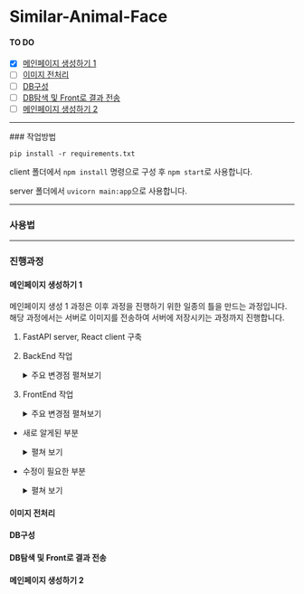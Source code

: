 # Similar-Animal-Face

#### TO DO

- [x] [메인페이지 생성하기 1](https://github.com/boostcamp-aitech3-cv05/Similar-Animal-Face/issues/21)
- [ ] [이미지 전처리](https://github.com/boostcamp-aitech3-cv05/Similar-Animal-Face/issues/22)
- [ ] [DB구성](https://github.com/boostcamp-aitech3-cv05/Similar-Animal-Face/issues/23)
- [ ] [DB탐색 및 Front로 결과 전송](https://github.com/boostcamp-aitech3-cv05/Similar-Animal-Face/issues/24)
- [ ] [메인페이지 생성하기 2](https://github.com/boostcamp-aitech3-cv05/Similar-Animal-Face/issues/25)

<hr>
### 작업방법

`pip install -r requirements.txt`

client 폴더에서 `npm install` 명령으로 구성 후 `npm start`로 사용합니다.

server 폴더에서 `uvicorn main:app`으로 사용합니다.



<hr>

### 사용법





<hr>

### 진행과정

#### 메인페이지 생성하기 1

메인페이지 생성 1 과정은 이후 과정을 진행하기 위한 일종의 틀을 만드는 과정입니다.
해당 과정에서는 서버로 이미지를 전송하여 서버에 저장시키는 과정까지 진행합니다.

1. FastAPI server, React client 구축

2. BackEnd 작업

   <details>
       <summary>주요 변경점 펼쳐보기</summary>
       <div markdown="1">
           <p>1. FastAPI에서 파일을 받을 수 있도록 uploadfiles 경로를 설정하고 Postman으로 확인합니다.</p>
           <p>2. React에서 request를 보낼 수 있도록 CORS 설정을 합니다.</p>
       </div>
   </details>

3. FrontEnd 작업

   <details>
       <summary>주요 변경점 펼쳐보기</summary>
       <div markdown="1">
           <p>1. Proxy설정이 잘 적용되지 않아 FastAPI에 CORS설정을 하였습니다.</p>
           <p>2. 파일(accept=image)을 입력받습니다.</p>
           <p>3. 보내기 버튼을 통해 서버로 전송합니다.</p>
       </div>
   </details>

- 새로 알게된 부분

  <details>
      <summary>펼쳐 보기</summary>
      <p>
          1. React</br>
  		- formData에서 'file'과 'files'를 제대로 구분하지 않으면 422 Error가 발생합니다.</br>
  		- headers는 일반적으로 자동 설정되기 때문에 신경쓸 필요는 없지만, 요소를 알아두는 것이 좋습니다.</br>
  		- React의 파일 전송은 담아둘 공간(state)과 전송 method의 분리가 Django와 매우 다릅니다.</br>
  		- 비동기 요청의 결과는 Promise로 제공됩니다.</br>
  		2. FastAPI</br>
  		- async와 Promise에 대한 이해가 필요합니다.</br>
  		- proxy설정보다 server단에서 CORS 설정을 하는 것이 더 명확해 보입니다.</br>
  		- Python 기반으로, 수 많은 라이브러리 사용이 가능합니다.</br>
  	</p>
  </details>

- 수정이 필요한 부분

  <details>
      <summary>펼쳐 보기</summary>
      <p>
          1. React</br>
  		- Style을 전혀 적용하지 않아 수정이 필요합니다.(2에서 진행 예정)</br>
  		- Promise object를 받아서 사용할 방법을 고려해야합니다.</br>
  	</p>
  </details>



#### 이미지 전처리



#### DB구성



#### DB탐색 및 Front로 결과 전송



#### 메인페이지 생성하기 2


